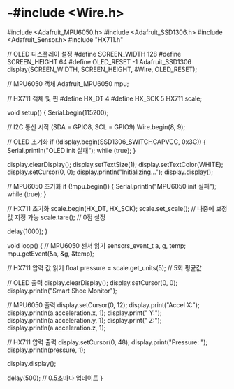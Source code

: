 # -#include <Wire.h>
#include <Adafruit_MPU6050.h>
#include <Adafruit_SSD1306.h>
#include <Adafruit_Sensor.h>
#include "HX711.h"

// OLED 디스플레이 설정
#define SCREEN_WIDTH 128
#define SCREEN_HEIGHT 64
#define OLED_RESET -1
Adafruit_SSD1306 display(SCREEN_WIDTH, SCREEN_HEIGHT, &Wire, OLED_RESET);

// MPU6050 객체
Adafruit_MPU6050 mpu;

// HX711 객체 및 핀
#define HX_DT 4
#define HX_SCK 5
HX711 scale;

void setup() {
  Serial.begin(115200);

  // I2C 통신 시작 (SDA = GPIO8, SCL = GPIO9)
  Wire.begin(8, 9);

  // OLED 초기화
  if (!display.begin(SSD1306_SWITCHCAPVCC, 0x3C)) {
    Serial.println("OLED init 실패");
    while (true);
  }

  display.clearDisplay();
  display.setTextSize(1);
  display.setTextColor(WHITE);
  display.setCursor(0, 0);
  display.println("Initializing...");
  display.display();

  // MPU6050 초기화
  if (!mpu.begin()) {
    Serial.println("MPU6050 init 실패");
    while (true);
  }

  // HX711 초기화
  scale.begin(HX_DT, HX_SCK);
  scale.set_scale();  // 나중에 보정값 지정 가능
  scale.tare();       // 0점 설정

  delay(1000);
}

void loop() {
  // MPU6050 센서 읽기
  sensors_event_t a, g, temp;
  mpu.getEvent(&a, &g, &temp);

  // HX711 압력 값 읽기
  float pressure = scale.get_units(5);  // 5회 평균값

  // OLED 출력
  display.clearDisplay();
  display.setCursor(0, 0);
  display.println("Smart Shoe Monitor");

  // MPU6050 출력
  display.setCursor(0, 12);
  display.print("Accel X:");
  display.println(a.acceleration.x, 1);
  display.print("       Y:");
  display.println(a.acceleration.y, 1);
  display.print("       Z:");
  display.println(a.acceleration.z, 1);

  // HX711 압력 출력
  display.setCursor(0, 48);
  display.print("Pressure: ");
  display.println(pressure, 1);

  display.display();

  delay(500);  // 0.5초마다 업데이트
}
